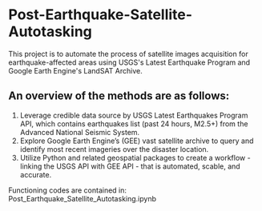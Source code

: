 # Post-Earthquake-Satellite-Autotasking

This project is to automate the process of satellite images acquisition for earthquake-affected areas using USGS's Latest Earthquake Program and Google Earth Engine's LandSAT Archive.

## An overview of the methods are as follows:
1. Leverage credible data source by USGS Latest Earthquakes Program API, which contains earthquakes list (past 24 hours, M2.5+) from the Advanced National Seismic System.
2. Explore Google Earth Engine’s (GEE) vast satellite archive to query and identify most recent imageries over the disaster location.  
3. Utilize Python and related geospatial packages to create a workflow - linking the USGS API with GEE API - that is automated, scable, and accurate.

Functioning codes are contained in: Post_Earthquake_Satellite_Autotasking.ipynb
 
